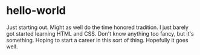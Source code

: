 # hello-world
Just starting out. Might as well do the time honored tradition.
I just barely got started learning HTML and CSS. Don't know anything too fancy, but it's something. Hoping to start a career in this sort of thing. Hopefully it goes well.
